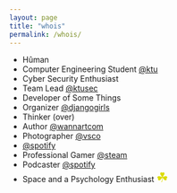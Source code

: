 ```yaml
---
layout: page
title: "whois"
permalink: /whois/
---
```

* Hûman
* Computer Engineering Student <a href="https://ktu.edu.tr" target="_blank">@ktu</a>
* Cyber Security Enthusiast
* Team Lead <a href="https://ktusec.org" target="_blank">@ktusec</a>
* Developer of Some Things
* Organizer <a href="https://djangogirls.org/trabzon1" target="_blank">@djangogirls</a>
* Thinker (over)
* Author <a href="https://wannart.com/author/md" target="_blank">@wannartcom</a>
* Photographer <a href="https://vsco.co/mucahiddogann" target="_blank">@vsco</a>
* <a href="https://open.spotify.com/user/6lcy5a0gtp3kgm03b5aix3du4?si=5Zvj6IUJStmfFjfp_PMXzA" target="_blank">@spotify</a>
* Professional Gamer <a href="https://steamcommunity.com/id/mucahiddogan" target="_blank">@steam</a>
* Podcaster <a href="https://open.spotify.com/show/4y7IwBplHe66RQZCr8jQup?si=_PnCxJZjSNixQxw5Hm1T_w" target="_blank">@spotify</a>
* Space and a Psychology Enthusiast <font size="5px" color="#dcdc00">&#9752;</font>

